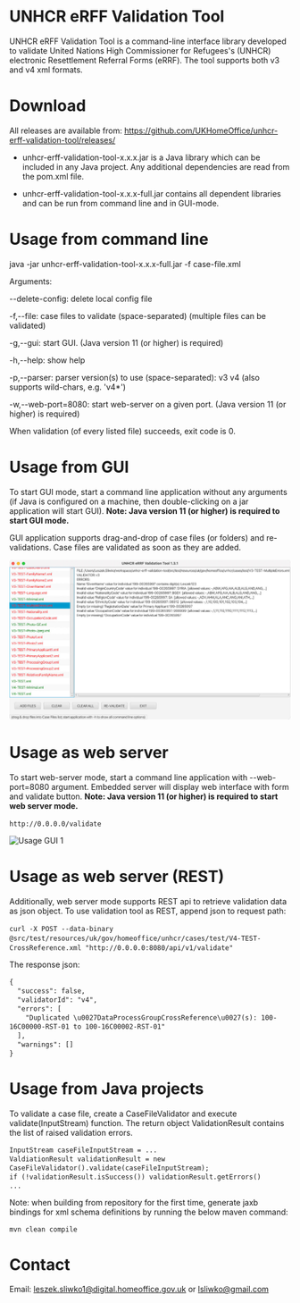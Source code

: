 # UNHCR eRFF Validation Tool
UNHCR eRFF Validation Tool is a command-line interface library developed to validate United Nations High Commissioner for Refugees's (UNHCR) electronic Resettlement Referral Forms (eRRF). The tool supports both v3 and v4 xml formats.


# Download
All releases are available from:
https://github.com/UKHomeOffice/unhcr-erff-validation-tool/releases/

* unhcr-erff-validation-tool-x.x.x.jar is a Java library which can be included in any Java project. Any additional dependencies are read from the pom.xml file.

* unhcr-erff-validation-tool-x.x.x-full.jar contains all dependent libraries and can be run from command line and in GUI-mode.


# Usage from command line
java -jar unhcr-erff-validation-tool-x.x.x-full.jar -f case-file.xml

Arguments:

--delete-config: delete local config file

-f,--file: case files to validate (space-separated)
(multiple files can be validated)

-g,--gui: start GUI. (Java version 11 (or higher) is required)

-h,--help: show help

-p,--parser: parser version(s) to use (space-separated): v3 v4 (also supports wild-chars, e.g. 'v4*')

-w,--web-port=8080: start web-server on a given port. (Java version 11 (or higher) is required)

When validation (of every listed file) succeeds, exit code is 0.


# Usage from GUI
To start GUI mode, start a command line application without any arguments (if Java is configured on a machine, then double-clicking on a jar application will start GUI). **Note: Java version 11 (or higher) is required to start GUI mode.**

GUI application supports drag-and-drop of case files (or folders) and re-validations. Case files are validated as soon as they are added.


![Usage GUI 1](readme-usage-gui-1.jpg?raw=true "Usage GUI 1")


# Usage as web server

To start web-server mode, start a command line application with --web-port=8080 argument. Embedded server will display web interface with form and validate button. **Note: Java version 11 (or higher) is required to start web server mode.**

```http://0.0.0.0/validate```

![Usage GUI 1](readme-usage-web-server-1.jpg?raw=true "Usage Web Server 1")

# Usage as web server (REST)

Additionally, web server mode supports REST api to retrieve validation data as json object. To use validation tool as REST, append json to request path:

```curl -X POST --data-binary @src/test/resources/uk/gov/homeoffice/unhcr/cases/test/V4-TEST-CrossReference.xml "http://0.0.0.0:8080/api/v1/validate"```

The response json:

```
{
  "success": false,
  "validatorId": "v4",
  "errors": [
    "Duplicated \u0027DataProcessGroupCrossReference\u0027(s): 100-16C00000-RST-01 to 100-16C00002-RST-01"
  ],
  "warnings": []
}
```

# Usage from Java projects

To validate a case file, create a CaseFileValidator and execute validate(InputStream) function. The return object ValidationResult contains the list of raised validation errors.
```
InputStream caseFileInputStream = ...
ValdiationResult validationResult = new CaseFileValidator().validate(caseFileInputStream);
if (!validationResult.isSuccess()) validationResult.getErrors()
...
```

Note: when building from repository for the first time, generate jaxb bindings for xml schema definitions by running the below maven command:
```
mvn clean compile
```

# Contact
Email: leszek.sliwko1@digital.homeoffice.gov.uk or lsliwko@gmail.com
